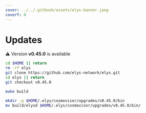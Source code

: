 ```yaml
---
cover: ../../.gitbook/assets/elys-banner.jpeg
coverY: 0
---
```


# Updates

⚠️ Version **v0.45.0** is available

```bash
cd $HOME || return
rm -rf elys
git clone https://github.com/elys-network/elys.git
cd elys || return
git checkout v0.45.0

make build

mkdir -p $HOME/.elys/cosmovisor/upgrades/v0.45.0/bin
mv build/elysd $HOME/.elys/cosmovisor/upgrades/v0.45.0/bin/
```

